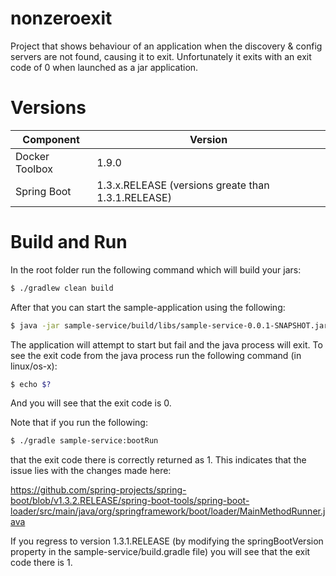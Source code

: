 # nonzeroexit
Project that shows behaviour of an application when the discovery & config servers are not found, causing it to exit. Unfortunately it exits with an exit code of 0 when launched as a jar application.

# Versions

| Component | Version|
|-----------|--------|
| Docker Toolbox | 1.9.0 |
| Spring Boot | 1.3.x.RELEASE  (versions greate than 1.3.1.RELEASE) |

# Build and Run

In the root folder run the following command which will build your jars:

```sh
$ ./gradlew clean build
```

After that you can start the sample-application using the following:

```sh
$ java -jar sample-service/build/libs/sample-service-0.0.1-SNAPSHOT.jar
```

The application will attempt to start but fail and the java process will exit. To see the exit code from the java process run the following command (in linux/os-x):


```sh
$ echo $?
```

And you will see that the exit code is 0. 

Note that if you run the following:

```sh
$ ./gradle sample-service:bootRun
```

that the exit code there is correctly returned as 1. This indicates that the issue lies with the changes made here:

https://github.com/spring-projects/spring-boot/blob/v1.3.2.RELEASE/spring-boot-tools/spring-boot-loader/src/main/java/org/springframework/boot/loader/MainMethodRunner.java

If you regress to version 1.3.1.RELEASE (by modifying the springBootVersion property in the sample-service/build.gradle file) you will see that the exit code there is 1.

